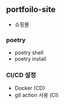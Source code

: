 ## portfoilo-site
- 쇼핑몰
### poetry
- poetry shell
- poetry install

### CI/CD 설정
- Docker (CD)
- git action 사용 (CI)